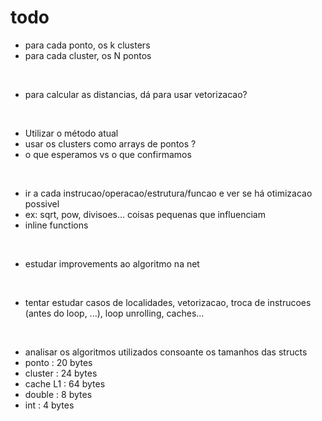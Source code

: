 # todo 


- para cada ponto, os k clusters
- para cada cluster, os N pontos

<br>

- para calcular as distancias, dá para usar vetorizacao?

<br>

- Utilizar o método atual
- usar os clusters como arrays de pontos ?
- o que esperamos vs o que confirmamos

<br>

- ir a cada instrucao/operacao/estrutura/funcao e ver se há otimizacao possivel
- ex: sqrt, pow, divisoes... coisas pequenas que influenciam
- inline functions

<br>

- estudar improvements ao algoritmo na net

<br>

- tentar estudar casos de localidades, vetorizacao, troca de instrucoes (antes do loop, ...), loop unrolling, caches...

<br>

- analisar os algoritmos utilizados consoante os tamanhos das structs
- ponto : 20 bytes
- cluster : 24 bytes
- cache L1 : 64 bytes
- double : 8 bytes
- int : 4 bytes

<br>
